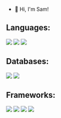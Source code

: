- 👋 Hi, I'm Sam! 

## Languages: 
<img src="https://img.shields.io/badge/Java-D00000?style=for-the-badge&&logoColor=white"> <img src="https://img.shields.io/badge/C%23-239120?style=for-the-badge&logo=c-sharp&logoColor=white"> <img src="https://img.shields.io/badge/TypeScript-007ACC?style=for-the-badge&logo=typescript&logoColor=white">

## Databases: 
<img src="https://img.shields.io/badge/PostgreSQL-316192?style=for-the-badge&logo=postgresql&logoColor=white"> <img src="https://img.shields.io/badge/MySQL-005C84?style=for-the-badge&logo=mysql&logoColor=white"> 

## Frameworks:
<img src="https://img.shields.io/badge/Spring-6DB33F?style=for-the-badge&logo=spring&logoColor=white"> <img src="https://img.shields.io/badge/.NET-512BD4?style=for-the-badge&logo=dotnet&logoColor=white"> <img src="https://img.shields.io/badge/nestjs-E0234E?style=for-the-badge&logo=nestjs&logoColor=white"> <img src="https://img.shields.io/badge/Angular-DD0031?style=for-the-badge&logo=angular&logoColor=white">
